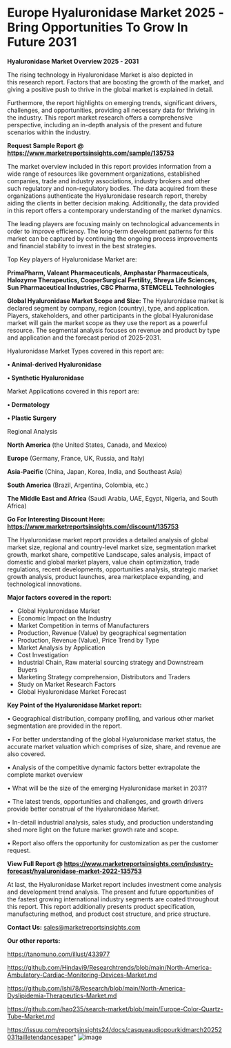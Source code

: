 # Europe Hyaluronidase Market 2025 -Bring Opportunities To Grow In Future 2031

<Strong> Hyaluronidase Market Overview 2025 - 2031</strong>

The rising technology in Hyaluronidase Market is also depicted in this research report. Factors that are boosting the growth of the market, and giving a positive push to thrive in the global market is explained in detail.

Furthermore, the report highlights on emerging trends, significant drivers, challenges, and opportunities, providing all necessary data for thriving in the industry. This report market research offers a comprehensive perspective, including an in-depth analysis of the present and future scenarios within the industry.

<strong>Request Sample Report @ <a href=https://www.marketreportsinsights.com/sample/135753>https://www.marketreportsinsights.com/sample/135753</a></strong>

The market overview included in this report provides information from a wide range of resources like government organizations, established companies, trade and industry associations, industry brokers and other such regulatory and non-regulatory bodies. The data acquired from these organizations authenticate the Hyaluronidase research report, thereby aiding the clients in better decision making. Additionally, the data provided in this report offers a contemporary understanding of the market dynamics.

The leading players are focusing mainly on technological advancements in order to improve efficiency. The long-term development patterns for this market can be captured by continuing the ongoing process improvements and financial stability to invest in the best strategies.

Top Key players of Hyaluronidase Market are:

<strong>PrimaPharm, Valeant Pharmaceuticals, Amphastar Pharmaceuticals, Halozyme Therapeutics, CooperSurgical Fertility, Shreya Life Sciences, Sun Pharmaceutical Industries, CBC Pharma, STEMCELL Technologies</strong>

<strong><b>Global Hyaluronidase Market Scope and Size:</b></strong>
The Hyaluronidase market is declared segment by company, region (country), type, and application. Players, stakeholders, and other participants in the global Hyaluronidase market will gain the market scope as they use the report as a powerful resource. The segmental analysis focuses on revenue and product by type and application and the forecast period of 2025-2031.

Hyaluronidase Market Types covered in this report are:

<strong>• Animal-derived Hyaluronidase

• Synthetic Hyaluronidase</strong>

Market Applications covered in this report are:

<strong>• Dermatology

• Plastic Surgery</strong> 

Regional Analysis

<strong>North America</strong> (the United States, Canada, and Mexico)

<strong>Europe</strong> (Germany, France, UK, Russia, and Italy)

<strong>Asia-Pacific</strong> (China, Japan, Korea, India, and Southeast Asia)

<strong>South America</strong> (Brazil, Argentina, Colombia, etc.)

<strong>The Middle East and Africa</strong> (Saudi Arabia, UAE, Egypt, Nigeria, and South Africa)

<strong>Go For Interesting Discount Here: <a href=https://www.marketreportsinsights.com/discount/135753>https://www.marketreportsinsights.com/discount/135753</a></strong>

The Hyaluronidase market report provides a detailed analysis of global market size, regional and country-level market size, segmentation market growth, market share, competitive Landscape, sales analysis, impact of domestic and global market players, value chain optimization, trade regulations, recent developments, opportunities analysis, strategic market growth analysis, product launches, area marketplace expanding, and technological innovations.

<strong><b>Major factors covered in the report:</b></strong>
<ul>
  <li>Global Hyaluronidase Market </li>
  <li>Economic Impact on the Industry</li>
  <li>Market Competition in terms of Manufacturers</li>
  <li>Production, Revenue (Value) by geographical segmentation</li>
  <li>Production, Revenue (Value), Price Trend by Type</li>
  <li>Market Analysis by Application</li>
  <li>Cost Investigation</li>
  <li>Industrial Chain, Raw material sourcing strategy and Downstream Buyers</li>
  <li>Marketing Strategy comprehension, Distributors and Traders</li>
  <li>Study on Market Research Factors</li>
  <li>Global Hyaluronidase Market Forecast</li>
</ul>

<strong><b>Key Point of the Hyaluronidase Market report:</b></strong>

• Geographical distribution, company profiling, and various other market segmentation are provided in the report.

• For better understanding of the global Hyaluronidase market status, the accurate market valuation which comprises of size, share, and revenue are also covered.

• Analysis of the competitive dynamic factors better extrapolate the complete market overview

• What will be the size of the emerging Hyaluronidase market in 2031?

• The latest trends, opportunities and challenges, and growth drivers provide better construal of the Hyaluronidase Market.

• In-detail industrial analysis, sales study, and production understanding shed more light on the future market growth rate and scope.

• Report also offers the opportunity for customization as per the customer request.

<strong><b>View Full Report @ <a href=https://www.marketreportsinsights.com/industry-forecast/hyaluronidase-market-2022-135753>https://www.marketreportsinsights.com/industry-forecast/hyaluronidase-market-2022-135753</a></b></strong>


At last, the Hyaluronidase Market report includes investment come analysis and development trend analysis. The present and future opportunities of the fastest growing international industry segments are coated throughout this report. This report additionally presents product specification, manufacturing method, and product cost structure, and price structure.

<strong>Contact Us:</strong>
sales@marketreportsinsights.com

<strong>Our other reports:</strong>

<a href=https://tanomuno.com/illust/433977>https://tanomuno.com/illust/433977</a>

<a href=https://github.com/Hindavi9/Researchtrends/blob/main/North-America-Ambulatory-Cardiac-Monitoring-Devices-Market.md>https://github.com/Hindavi9/Researchtrends/blob/main/North-America-Ambulatory-Cardiac-Monitoring-Devices-Market.md</a>

<a href=https://github.com/Ishi78/Research/blob/main/North-America-Dyslipidemia-Therapeutics-Market.md>https://github.com/Ishi78/Research/blob/main/North-America-Dyslipidemia-Therapeutics-Market.md</a>

<a href=https://github.com/haq235/search-market/blob/main/Europe-Color-Quartz-Tube-Market.md>https://github.com/haq235/search-market/blob/main/Europe-Color-Quartz-Tube-Market.md</a>

<a href=https://issuu.com/reportsinsights24/docs/casqueaudiopourkidmarch20252031tailletendancesaper>https://issuu.com/reportsinsights24/docs/casqueaudiopourkidmarch20252031tailletendancesaper</a>"
![image](https://github.com/user-attachments/assets/c1ec899b-34d4-493c-a13d-fb8c62799732)
